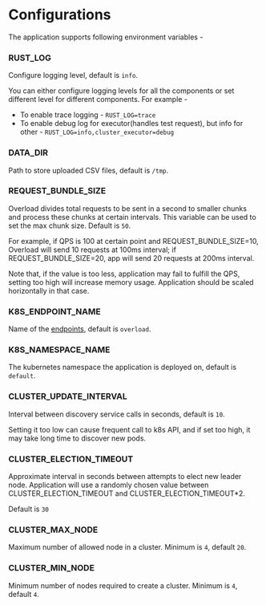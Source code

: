 # Configurations

The application supports following environment variables - 

### RUST_LOG
Configure logging level, default is `info`.

You can either configure logging levels for all the components or set different level for different
components. For example - 
* To enable trace logging - `RUST_LOG=trace`
* To enable debug log for executor(handles test request), but info for other - `RUST_LOG=info,cluster_executor=debug`

### DATA_DIR
Path to store uploaded CSV files, default is `/tmp`.

### REQUEST_BUNDLE_SIZE
Overload divides total requests to be sent in a second to smaller chunks and process these chunks at
certain intervals. This variable can be used to set the max chunk size. Default is `50`.

For example, if QPS is 100 at certain point and REQUEST_BUNDLE_SIZE=10, Overload will send 10 requests
at 100ms interval; if REQUEST_BUNDLE_SIZE=20, app will send 20 requests at 200ms interval.

Note that, if the value is too less, application may fail to fulfill the QPS, setting too high will
increase memory usage. Application should be scaled horizontally in that case.


### K8S_ENDPOINT_NAME
Name of the [endpoints](https://kubernetes.io/docs/reference/generated/kubernetes-api/v1.19/#read-endpoints-v1-core), default is `overload`.

### K8S_NAMESPACE_NAME
The kubernetes namespace the application is deployed on, default is `default`.

### CLUSTER_UPDATE_INTERVAL
Interval between discovery service calls in seconds, default is `10`.

Setting it too low can cause frequent call to k8s API, and if set too high, it may take long time to
discover new pods.

### CLUSTER_ELECTION_TIMEOUT
Approximate interval in seconds between attempts to elect new leader node. Application will use
a randomly chosen value between CLUSTER_ELECTION_TIMEOUT and CLUSTER_ELECTION_TIMEOUT*2.

Default is `30`

### CLUSTER_MAX_NODE
Maximum number of allowed node in a cluster. Minimum is `4`, default `20`.

### CLUSTER_MIN_NODE
Minimum number of nodes required to create a cluster. Minimum is `4`, default `4`.


